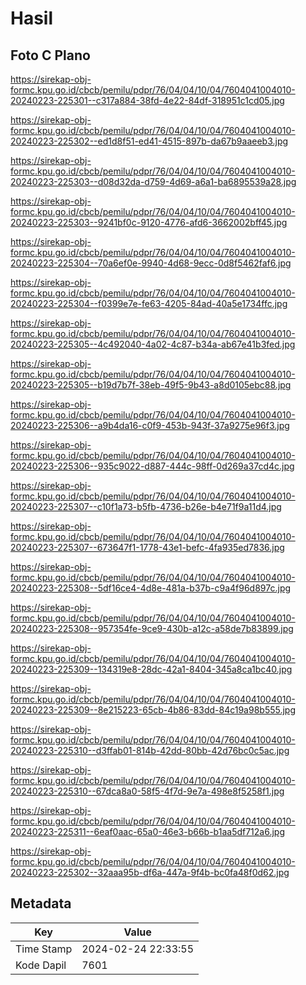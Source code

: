 # Hasil

## Foto C Plano

https://sirekap-obj-formc.kpu.go.id/cbcb/pemilu/pdpr/76/04/04/10/04/7604041004010-20240223-225301--c317a884-38fd-4e22-84df-318951c1cd05.jpg

https://sirekap-obj-formc.kpu.go.id/cbcb/pemilu/pdpr/76/04/04/10/04/7604041004010-20240223-225302--ed1d8f51-ed41-4515-897b-da67b9aaeeb3.jpg

https://sirekap-obj-formc.kpu.go.id/cbcb/pemilu/pdpr/76/04/04/10/04/7604041004010-20240223-225303--d08d32da-d759-4d69-a6a1-ba6895539a28.jpg

https://sirekap-obj-formc.kpu.go.id/cbcb/pemilu/pdpr/76/04/04/10/04/7604041004010-20240223-225303--9241bf0c-9120-4776-afd6-3662002bff45.jpg

https://sirekap-obj-formc.kpu.go.id/cbcb/pemilu/pdpr/76/04/04/10/04/7604041004010-20240223-225304--70a6ef0e-9940-4d68-9ecc-0d8f5462faf6.jpg

https://sirekap-obj-formc.kpu.go.id/cbcb/pemilu/pdpr/76/04/04/10/04/7604041004010-20240223-225304--f0399e7e-fe63-4205-84ad-40a5e1734ffc.jpg

https://sirekap-obj-formc.kpu.go.id/cbcb/pemilu/pdpr/76/04/04/10/04/7604041004010-20240223-225305--4c492040-4a02-4c87-b34a-ab67e41b3fed.jpg

https://sirekap-obj-formc.kpu.go.id/cbcb/pemilu/pdpr/76/04/04/10/04/7604041004010-20240223-225305--b19d7b7f-38eb-49f5-9b43-a8d0105ebc88.jpg

https://sirekap-obj-formc.kpu.go.id/cbcb/pemilu/pdpr/76/04/04/10/04/7604041004010-20240223-225306--a9b4da16-c0f9-453b-943f-37a9275e96f3.jpg

https://sirekap-obj-formc.kpu.go.id/cbcb/pemilu/pdpr/76/04/04/10/04/7604041004010-20240223-225306--935c9022-d887-444c-98ff-0d269a37cd4c.jpg

https://sirekap-obj-formc.kpu.go.id/cbcb/pemilu/pdpr/76/04/04/10/04/7604041004010-20240223-225307--c10f1a73-b5fb-4736-b26e-b4e71f9a11d4.jpg

https://sirekap-obj-formc.kpu.go.id/cbcb/pemilu/pdpr/76/04/04/10/04/7604041004010-20240223-225307--673647f1-1778-43e1-befc-4fa935ed7836.jpg

https://sirekap-obj-formc.kpu.go.id/cbcb/pemilu/pdpr/76/04/04/10/04/7604041004010-20240223-225308--5df16ce4-4d8e-481a-b37b-c9a4f96d897c.jpg

https://sirekap-obj-formc.kpu.go.id/cbcb/pemilu/pdpr/76/04/04/10/04/7604041004010-20240223-225308--957354fe-9ce9-430b-a12c-a58de7b83899.jpg

https://sirekap-obj-formc.kpu.go.id/cbcb/pemilu/pdpr/76/04/04/10/04/7604041004010-20240223-225309--134319e8-28dc-42a1-8404-345a8ca1bc40.jpg

https://sirekap-obj-formc.kpu.go.id/cbcb/pemilu/pdpr/76/04/04/10/04/7604041004010-20240223-225309--8e215223-65cb-4b86-83dd-84c19a98b555.jpg

https://sirekap-obj-formc.kpu.go.id/cbcb/pemilu/pdpr/76/04/04/10/04/7604041004010-20240223-225310--d3ffab01-814b-42dd-80bb-42d76bc0c5ac.jpg

https://sirekap-obj-formc.kpu.go.id/cbcb/pemilu/pdpr/76/04/04/10/04/7604041004010-20240223-225310--67dca8a0-58f5-4f7d-9e7a-498e8f5258f1.jpg

https://sirekap-obj-formc.kpu.go.id/cbcb/pemilu/pdpr/76/04/04/10/04/7604041004010-20240223-225311--6eaf0aac-65a0-46e3-b66b-b1aa5df712a6.jpg

https://sirekap-obj-formc.kpu.go.id/cbcb/pemilu/pdpr/76/04/04/10/04/7604041004010-20240223-225302--32aaa95b-df6a-447a-9f4b-bc0fa48f0d62.jpg


## Metadata

| Key        | Value               |
| ---------- | ------------------- |
| Time Stamp | 2024-02-24 22:33:55 |
| Kode Dapil | 7601                |



